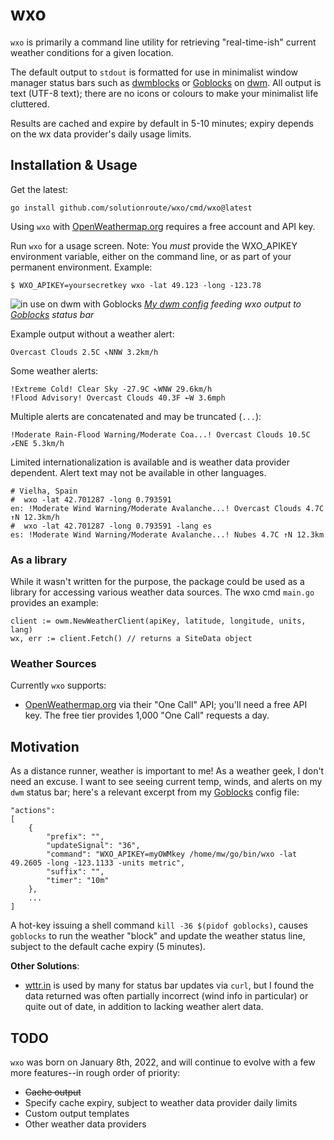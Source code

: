 # wxo
`wxo` is primarily a command line utility for retrieving "real-time-ish" current
weather conditions for a given location.

The default output to `stdout` is formatted for use in minimalist window manager
status bars such as [dwmblocks][3] or [Goblocks][4] on [dwm][1]. All output is
text (UTF-8 text); there are no icons or colours to make your minimalist life
cluttered.

Results are cached and expire by default in 5-10 minutes; expiry depends on the
wx data provider's daily usage limits.

## Installation & Usage

Get the latest:

    go install github.com/solutionroute/wxo/cmd/wxo@latest

Using `wxo` with [OpenWeathermap.org][4] requires a free account and API key.

Run `wxo` for a usage screen. Note: You *must* provide the WXO_APIKEY environment
variable, either on the command line, or as part of your permanent environment.
Example:

    $ WXO_APIKEY=yoursecretkey wxo -lat 49.123 -long -123.78

![in use on dwm with Goblocks](https://raw.githubusercontent.com/solutionroute/wxo/main/doc/20220122-212612.png)
_[My dwm config][2] feeding wxo output to [Goblocks][3] status bar_

Example output without a weather alert:

    Overcast Clouds 2.5C ↖NNW 3.2km/h

Some weather alerts:

    !Extreme Cold! Clear Sky -27.9C ↖WNW 29.6km/h
    !Flood Advisory! Overcast Clouds 40.3F ←W 3.6mph

Multiple alerts are concatenated and may be truncated (`...`):

    !Moderate Rain-Flood Warning/Moderate Coa...! Overcast Clouds 10.5C ↗ENE 5.3km/h

Limited internationalization is available and is weather data provider dependent. Alert text may not be available in other languages.

    # Vielha, Spain
    #  wxo -lat 42.701287 -long 0.793591
    en: !Moderate Wind Warning/Moderate Avalanche...! Overcast Clouds 4.7C ↑N 12.3km/h
    #  wxo -lat 42.701287 -long 0.793591 -lang es
    es: !Moderate Wind Warning/Moderate Avalanche...! Nubes 4.7C ↑N 12.3km

### As a library

While it wasn't written for the purpose, the package could be used as a library
for accessing various weather data sources. The wxo cmd `main.go` provides an
example:

    client := owm.NewWeatherClient(apiKey, latitude, longitude, units, lang)
	wx, err := client.Fetch() // returns a SiteData object

### Weather Sources

Currently `wxo` supports:

* [OpenWeathermap.org][5] via their "One Call" API; you'll need a free API key.
  The free tier provides 1,000 "One Call" requests a day.

## Motivation

As a distance runner, weather is important to me! As a weather geek, I don't
need an excuse. I want to see seeing current temp, winds, and alerts on my `dwm`
status bar; here's a relevant excerpt from my [Goblocks][3] config file:

    "actions":
    [
        {
            "prefix": "",
            "updateSignal": "36",
            "command": "WXO_APIKEY=myOWMkey /home/mw/go/bin/wxo -lat 49.2605 -long -123.1133 -units metric",
            "suffix": "",
            "timer": "10m"
        },
        ...
    ]

A hot-key issuing a shell command `kill -36 $(pidof goblocks)`, causes
`goblocks` to run the weather "block" and update the weather status line,
subject to the default cache expiry (5 minutes).

**Other Solutions**:

* [wttr.in](https://wttr.in/) is used by many for status bar updates via `curl`,
  but I found the data returned was often partially incorrect (wind info in
  particular) or quite out of date, in addition to lacking weather alert data.

## TODO

`wxo` was born on January 8th, 2022, and will continue to evolve with a few more
features--in rough order of priority:

* ~~Cache output~~
* Specify cache expiry, subject to weather data provider daily limits
* Custom output templates
* Other weather data providers


[1]: <https://dwm.suckless.org/>
[2]: <https://github.com/solutionroute/suckless> "My dwm config and other patches"
[3]: <https://github.com/Stargarth/Goblocks>
[4]: <https://github.com/torrinfail/dwmblocks>
[5]: <https://openweathermap.org/> 
